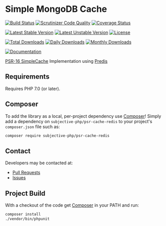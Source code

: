 # Simple MongoDB Cache

[![Build Status](https://travis-ci.org/subjective-php/psr-cache-redis.svg?branch=master)](https://travis-ci.org/subjective-php/psr-cache-redis)
[![Scrutinizer Code Quality](https://scrutinizer-ci.com/g/subjective-php/psr-cache-redis/badges/quality-score.png?b=master)](https://scrutinizer-ci.com/g/subjective-php/psr-cache-redis/?branch=master)
[![Coverage Status](https://coveralls.io/repos/github/subjective-php/psr-cache-redis/badge.svg?branch=master)](https://coveralls.io/github/subjective-php/psr-cache-redis?branch=master)

[![Latest Stable Version](https://poser.pugx.org/subjective-php/psr-cache-redis/v/stable)](https://packagist.org/packages/subjective-php/psr-cache-redis)
[![Latest Unstable Version](https://poser.pugx.org/subjective-php/psr-cache-redis/v/unstable)](https://packagist.org/packages/subjective-php/psr-cache-redis)
[![License](https://poser.pugx.org/subjective-php/psr-cache-redis/license)](https://packagist.org/packages/subjective-php/psr-cache-redis)

[![Total Downloads](https://poser.pugx.org/subjective-php/psr-cache-redis/downloads)](https://packagist.org/packages/subjective-php/psr-cache-redis)
[![Daily Downloads](https://poser.pugx.org/subjective-php/psr-cache-redis/d/daily)](https://packagist.org/packages/subjective-php/psr-cache-redis)
[![Monthly Downloads](https://poser.pugx.org/subjective-php/psr-cache-redis/d/monthly)](https://packagist.org/packages/subjective-php/psr-cache-redis)

[![Documentation](https://img.shields.io/badge/reference-phpdoc-blue.svg?style=flat)](http://www.pholiophp.org/subjective-php/psr-cache-redis)

[PSR-16 SimpleCache](http://www.php-fig.org/psr/psr-16/) Implementation using [Predis](https://github.com/nrk/predis/wiki)

## Requirements

Requires PHP 7.0 (or later).

## Composer
To add the library as a local, per-project dependency use [Composer](http://getcomposer.org)! Simply add a dependency on `subjective-php/psr-cache-redis` to your project's `composer.json` file such as:

```sh
composer require subjective-php/psr-cache-redis
```

## Contact
Developers may be contacted at:

 * [Pull Requests](https://github.com/subjective-php/psr-cache-redis/pulls)
 * [Issues](https://github.com/subjective-php/psr-cache-redis/issues)

## Project Build
With a checkout of the code get [Composer](http://getcomposer.org) in your PATH and run:

```sh
composer install
./vendor/bin/phpunit
```
